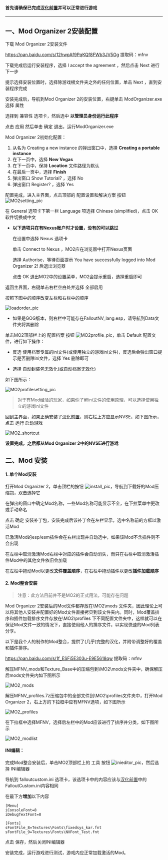 #### 首先请确保已完成[汉化前置](utilities.md "汉化前置")并可以正常进行游戏

------

## 一、Mod Organizer 2安装配置

下载 Mod Organizer 2安装文件

https://pan.baidu.com/s/12hwpAf9PqKQf8FWb3JV5Gg 提取码：mfnv 

下载完成后运行安装程序，选择 I accept the agreement ，然后点击 Next 进行下一步

提示选择安装位置时，选择除游戏根文件夹之外的任何位置，单击 Next ，直到安装程序完成

安装完成后，导航到Mod Organizer 2的安装位置，右键单击 ModOrganizer.exe 选择 属性

选择到 兼容性 选项卡，然后选中 **以管理员身份运行此程序**

点击 应用 然后单击 确定 退出，运行ModOrganizer.exe

Mod Organizer 2初始化配置：

1. 从名为 Creating a new instance 的弹出窗口中，选择 **Creating a portable instance**
2. 在下一页中，选择 **New Vegas**
3. 在下一页中，保持 **Location** 文件路径为默认
4. 在最后一页中，选择 **Finish**
5. 弹出窗口 Show Tutorial? ，选择 No
6. 弹出窗口 Register? ，选择 Yes

配置完成，进入主界面，点击顶部的 配置设置和解决方案 按钮 ![MO2setting_pic](https://s1.ax1x.com/2020/07/23/UOXh7T.jpg "MO2setting_pic")

在 General 选项卡下第一栏 Language 项选择 Chinese (simplified)，点击 OK 软件切换成中文

- **以下选项只在有Nexus账户时才设置，没有的可以跳过**

  在设置中选择 Nexus 选项卡

  单击 Connect to Nexus ，MO2应在浏览器中打开Nexus页面

  选择 Authorise，等待页面提示 You have successfully logged into Mod Organizer 2! 后退出浏览器

  点击 OK 退出MO2中的设置菜单，MO2会提示重启，选择重启即可

返回主界面，右键单击右栏空白处并选择 全部启用

按照下图中的顺序改变左栏和右栏中的顺序

![loadorder_pic](https://s1.ax1x.com/2020/07/23/UOjS4e.jpg "loadorder_pic")

- 如果是GOG版本，则右栏中可能存在FalloutNV_lang.esp，请导航到Data文件夹将其删除

单击MO2顶部栏上的 配置档案 按钮 ![MO2profile_pic](https://s1.ax1x.com/2020/07/23/UOxi0P.jpg "MO2profile_pic")，单击 Default 配置文件，进行如下操作：

- 反选 使用档案专属的ini文件(或使用独立的游戏ini文件)，反选后会弹出窗口提示是否删除ini文件，选择 Yes 删除即可

- 选择 自动封装包无效化(或自动档案无效化)

如下图所示：

![MO2profilesetting_pic](https://s1.ax1x.com/2020/07/23/UOzuCD.jpg "MO2profilesetting_pic")

> 对于有Mod经验的玩家，如果你了解ini文件的使用原理，可以选择使用独立的游戏ini文件

回到主界面，如果正确安装了[汉化前置](utilities.md "汉化前置")，则右栏上方应显示NVSE，如下图所示，点击 运行 启动游戏

![MO2_shortcut](https://s1.ax1x.com/2023/01/22/pSJaE1P.jpg "MO2_shortcut")

**设置完成，之后都从Mod Organizer 2中的NVSE进行游戏**

## 二、Mod 安装

#### 1. 单个Mod安装

打开Mod Organizer 2，单击顶栏的按钮 ![install_pic](https://s1.ax1x.com/2020/08/01/aGy1D1.png "install_pic")，导航到下载好的Mod压缩包，双击选择它

在弹出的窗口中确定Mod名称，一些Mod名称可能显示不全，在下拉菜单中更改或手动命名

点击 确定 安装补丁包，安装完成后该补丁会在左栏显示，选中名称前的方框以激活Mod

已激活Mod的esp/esm插件会在右栏出现并自动选中，如果该Mod不含插件则不会出现

在左栏中取消激活Mod右栏中对应的插件会自动消失，而只在右栏中取消激活插件Mod中的其他文件依旧会加载

在左栏中拖动Mod以更改**文件覆盖顺序**，在右栏中拖动插件以更改**插件加载顺序**

#### 2. Mod整合安装

> 注意：此方法目前并不是MO2的正式用法，可能存在问题

Mod Organizer 2安装后的Mod文件都存放在\MO2\mods 文件夹，因此理论上可以将其他人安装并配置好的Mod文件直接拷贝到该文件夹内。同时，Mod覆盖排序和插件加载排序文件存放在\MO2\profiles 下不同配置文件夹中，这样就可以在保证Mod文件一致的情况下，直接使用他人的排序文件，以实现快速的Mod列表分享。

以下是我个人的制作的Mod整合，提供了(几乎)完整的汉化，并附带调整好的覆盖和插件排序。

https://pan.baidu.com/s/1f_ESFi5E303u-E9E5618qw 提取码：mfnv

解压MFNV_mods和Texture_Base中的压缩包到\MO2\mods文件夹中，确保解压后mods文件夹内如下图所示

![MO2_mods](https://s1.ax1x.com/2023/01/22/pSJtocT.jpg "MO2_mods")

解压MFNV_profiles.7z压缩包中的全部文件到\MO2\profiles文件夹中，打开Mod Organizer 2，右上方的下拉框中应有MFNV选项，如下图所示

![MO2_profiles](https://s1.ax1x.com/2023/01/22/pSJUGee.jpg "MO2_profiles")

在下拉框中选择MFNV，选择后左栏中的Mod应该进行了排序并分类，如下图所示

![MO2_modlist](https://s1.ax1x.com/2023/01/22/pSJaGcV.jpg "MO2_modlist")

#### INI编辑：

完成Mod整合安装后，单击MO2顶部栏上的 工具 按钮 ![inieditor_pic](https://s1.ax1x.com/2020/08/01/aGhXHH.jpg "inieditor_pic")，然后选择 INI编辑器

导航到 falloutcustom.ini 选项卡，该选项卡中的内容应该与[汉化前置](utilities.md "汉化前置")中的FalloutCustom.ini内容相同

在最下方**增加**以下内容

    [Menu]
    iConsoleFont=8
    iDebugTextFont=8
    
    [Fonts]
    sFontFile_8=Textures\Fonts\fixedsys_kar.fnt
    sFontFile_9=Textures\Fonts\NVFont_Test.fnt


点击 保存，然后关闭INI编辑器

安装完成，运行游戏进行测试，游戏内应正常加载激活的Mod。